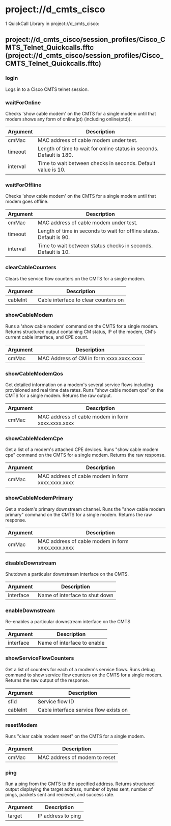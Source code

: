 # project://d_cmts_cisco
1 QuickCall Library in project://d_cmts_cisco:
## project://d_cmts_cisco/session_profiles/Cisco_CMTS_Telnet_Quickcalls.fftc (project://d_cmts_cisco/session_profiles/Cisco_CMTS_Telnet_Quickcalls.fftc)

### login
Logs in to a Cisco CMTS telnet session.
### waitForOnline
Checks 'show cable modem' on the CMTS for a single modem until that modem shows any form of online(pt) (including online(ptd)).

Argument | Description
------------ | -------------
cmMac | MAC address of cable modem under test. 
timeout | Length of time to wait for online status in seconds. Default is 180. 
interval | Time to wait between checks in seconds. Default value is 10.
### waitForOffline
Checks 'show cable modem' on the CMTS for a single modem until that modem goes offline.

Argument | Description
------------ | -------------
cmMac | MAC address of cable modem under test. 
timeout | Length of time in seconds to wait for offline status. Default is 90.
interval | Time to wait between status checks in seconds. Default is 10.
### clearCableCounters
Clears the service flow counters on the CMTS for a single modem. 

Argument | Description
------------ | -------------
cableInt | Cable interface to clear counters on
### showCableModem
Runs a 'show cable modem' command on the CMTS for a single modem. Returns structured output containing CM status, IP of the modem, CM's current cable interface, and CPE count. 

Argument | Description
------------ | -------------
cmMac | MAC Address of CM in form xxxx.xxxx.xxxx
### showCableModemQos
Get detailed information on a modem's several service flows including provisioned and real time data rates.
Runs "show cable modem qos" on the CMTS for a single modem. Returns the raw output. 

Argument | Description
------------ | -------------
cmMac | MAC address of cable modem in form xxxx.xxxx.xxxx
### showCableModemCpe
Get a list of a modem's attached CPE devices.
Runs "show cable modem cpe" command on the CMTS for a single modem. Returns the raw response. 

Argument | Description
------------ | -------------
cmMac | MAC address of cable modem in form xxxx.xxxx.xxxx
### showCableModemPrimary
Get a modem's primary downstream channel.
Runs the "show cable modem primary" command on the CMTS for a single modem. Returns the raw response. 

Argument | Description
------------ | -------------
cmMac | MAC address of cable modem in form xxxx.xxxx.xxxx
### disableDownstream
Shutdown a particular downstream interface on the CMTS.

Argument | Description
------------ | -------------
interface | Name of interface to shut down
### enableDownstream
Re-enables a particular downstream interface on the CMTS

Argument | Description
------------ | -------------
interface | Name of interface to enable
### showServiceFlowCounters
Get a list of counters for each of a modem's service flows.
Runs debug command to show service flow counters on the CMTS for a single modem. Returns the raw output of the response.

Argument | Description
------------ | -------------
sfid | Service flow ID
cableInt | Cable interface service flow exists on
### resetModem
Runs "clear cable modem <MAC> reset" on the CMTS for a single modem. 

Argument | Description
------------ | -------------
cmMac | MAC address of modem to reset
### ping
Run a ping from the CMTS to the specified address.
Returns structured output displaying the target address, number of bytes sent, number of pings, packets sent and recieved, and success rate. 

Argument | Description
------------ | -------------
target | IP address to ping
